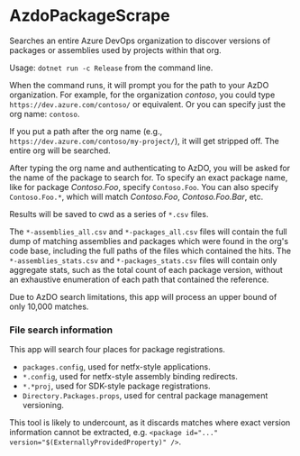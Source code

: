# AzdoPackageScrape

Searches an entire Azure DevOps organization to discover versions of packages or assemblies used by projects within that org.

Usage: `dotnet run -c Release` from the command line.

When the command runs, it will prompt you for the path to your AzDO organization. For example, for the organization _contoso_, you could type `https://dev.azure.com/contoso/` or equivalent. Or you can specify just the org name: `contoso`.

If you put a path after the org name (e.g., `https://dev.azure.com/contoso/my-project/`), it will get stripped off. The entire org will be searched.

After typing the org name and authenticating to AzDO, you will be asked for the name of the package to search for. To specify an exact package name, like for package _Contoso.Foo_, specify `Contoso.Foo`. You can also specify `Contoso.Foo.*`, which will match _Contoso.Foo_, _Contoso.Foo.Bar_, etc.

Results will be saved to cwd as a series of `*.csv` files.

The `*-assemblies_all.csv` and `*-packages_all.csv` files will contain the full dump of matching assemblies and packages which were found in the org's code base, including the full paths of the files which contained the hits. The `*-assemblies_stats.csv` and `*-packages_stats.csv` files will contain only aggregate stats, such as the total count of each package version, without an exhaustive enumeration of each path that contained the reference.

Due to AzDO search limitations, this app will process an upper bound of only 10,000 matches.

### File search information

This app will search four places for package registrations.

* `packages.config`, used for netfx-style applications.
* `*.config`, used for netfx-style assembly binding redirects.
* `*.*proj`, used for SDK-style package registrations.
* `Directory.Packages.props`, used for central package management versioning.

This tool is likely to undercount, as it discards matches where exact version information cannot be extracted, e.g. `<package id="..." version="$(ExternallyProvidedProperty)" />`.
